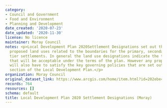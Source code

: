 ```yaml
---
category:
- Council and Government
- Food and Environment
- Planning and Development
date_created: '2020-07-23'
date_updated: '2020-11-30'
license: No licence
maintainer: Moray Council
notes: <p>Local Development Plan 2020Settlement Designations set out the current and
  proposed land uses related to the boundaries for the primary, secondary and third
  tier settlements. In general the land use designations indicate the types of uses
  that will be acceptable under the terms of the plan. However any proposal for development
  will also have to satisfy the key governing policies that are set out in the Policy
  section of the Local Development Plan.</p>
organization: Moray Council
original_dataset_link: https://www.arcgis.com/home/item.html?id=202ebe4a49d0469b8e619cfb220359a9
records: 764
resources: []
schema: default
title: Local Development Plan 2020 Settlement Designations (Moray)
---
```

